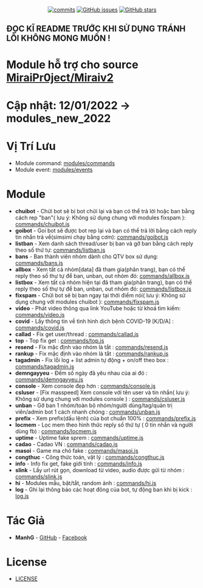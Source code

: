 <h1 align="center">
	<img src="https://raw.githubusercontent.com/manhkhac/mirai-1.2.8/data/img/console.png" alt="">
</h1>

<p align="center">
	<a href="https://github.com/manhkhac/modules-v2/commits" target="_blank"><img alt="commits" src="https://img.shields.io/github/commit-activity/m/manhkhac/modules-v2.svg?label=commit&style=flat-square"></a>
	<a href="https://github.com/manhkhac/modules-v2/issues" target="_blank"><img alt="GitHub issues" src="https://img.shields.io/github/issues/manhkhac/modules-v2"></a>
	<a href="https://github.com/manhkhac/modules-v2/stargazers" target="_blank"><img alt="GitHub stars" src="https://img.shields.io/github/stars/manhkhac/modules-v2"></a>
</p>

## ĐỌC KĨ README TRƯỚC KHI SỬ DỤNG TRÁNH LỖI KHÔNG MONG MUỐN !

# Module hỗ trợ cho source [MiraiPr0ject/Miraiv2](https://github.com/miraiPr0ject/miraiv2)

# Cập nhật: 12/01/2022 -> modules_new_2022

# Vị Trí Lưu
- Module command: [modules/commands](https://github.com/miraiPr0ject/miraiv2/tree/main/modules/commands)
- Module event: [modules/events](https://github.com/miraiPr0ject/miraiv2/tree/main/modules/events)

# Module
- **chuibot** - Chửi bot sẽ bị bot chửi lại và bạn có thể trả lời hoặc ban bằng cách rep "ban"( lưu ý: Không sử dụng chung với modules fixspam ): [commands/chuibot.js](modules/commands/chuibot.js)
- **goibot** - Goi bot sẽ được bot rep lại và bạn có thể trả lời bằng cách reply tin nhắn trả về(simsimi chạy bằng cơm): [commands/goibot.js](modules/commands/goibot.js)
- **listban** - Xem danh sách thread/user bị ban và gỡ ban bằng cách reply theo số thứ tự: [commands/listban.js](modules/commands/listban.js)
- **bans** - Ban thành viên nhóm dành cho QTV box sử dụng: [commands/bans.js](modules/commands/bans.js)
- **allbox** - Xem tất cả nhóm[data] đã tham gia(phân trang), bạn có thể reply theo số thự tự để ban, unban, out nhóm đó: [commands/allbox.js](modules/commands/allbox.js)
- **listbox** - Xem tất cả nhóm hiện tại đã tham gia(phân trang), bạn có thể reply theo số thự tự để ban, unban, out nhóm đó: [commands/listbox.js](modules/commands/listbox.js)
- **fixspam** - Chửi bot sẽ bị ban ngay tại thời điểm nói( lưu ý: Không sử dụng chung với modules chuibot ): [commands/fixspam.js](modules/commands/fixspam.js)
- **video** - Phát video thông qua link YouTube hoặc từ khoá tìm kiếm: [commands/video.js](modules/commands/video.js)
- **covid** - Lấy thông tin về tình hình dịch bệnh COVID-19 [K/D/A] : [commands/covid.js](modules/commands/covid.js)
- **callad** - Fix get user/thread : [commands/callad.js](modules/commands/callad.js)
- **top** - Top fix get : [commands/top.js](modules/commands/top.js) 
- **resend** - Fix mặc định vào nhóm là tắt : [commands/resend.js](modules/commands/resend.js)
- **rankup** - Fix mặc định vào nhóm là tắt : [commands/rankup.js](modules/commands/rankup.js)
- **tagadmin** - Fix lỗi log + list admin tự động + on/off theo box : [commands/tagadmin.js](modules/commands/tagadmin.js)
- **demngayyeu** - Đếm số ngày đã yêu nhau của ai đó : [commands/demngayyeu.js](modules/commands/demngayyeu.js)
- **console** - Xem console đẹp hơn : [commands/console.js](modules/commands/console.js)
- **csluser** - [Fix masspeed] Xem console với tên user và tin nhắn( lưu ý: Không sử dụng chung với modules console ) : [commands/csluser.js](modules/commands/csluser.js)
- **unban** - Gỡ ban 1 nhóm/toàn bộ nhóm/người dùng/tag/quản trị viên/admin bot 1 cách nhanh chóng : [commands/unban.js](modules/commands/unban.js)
- **prefix** - Xem prefix(dấu lệnh) của bot chuẩn 100% : [commands/prefix.js](modules/commands/prefix.js)
- **locmem** - Lọc mem theo hình thức reply số thứ tự ( 0 tin nhắn và người dùng fb) : [commands/locmem.js](modules/commands/locmem.js)
- **uptime** - Uptime fake sprem : [commands/uptime.js](modules/commands/uptime.js)
- **cadao** - Cadao VN : [commands/cadao.js](modules/commands/cadao.js)
- **masoi** - Game ma chó fake : [commands/masoi.js](modules/commands/masoi.js)
- **congthuc** - Công thức toán, vật lý : [commands/congthuc.js](modules/commands/congthuc.js)
- **info** - Info fix get, fake giới tính : [commands/info.js](modules/commands/info.js)
- **slink** - Lấy url rút gọn, download từ video, audio được gửi từ nhóm : [commands/slink.js](modules/commands/slink.js)
- **hi** - Modules mẫu, bật/tắt, random ảnh : [commands/hi.js](modules/commands/hi.js)
- **log** - Ghi lại thông báo các hoạt đông của bot, tự động ban khi bị kick : [log.js](modules/events/log.js)

# Tác Giả
- **ManhG** - [GitHub](https://github.com/manhkhac) - [Facebook](https://www.facebook.com/manhict)

# License

- [LICENSE](LICENSE)
